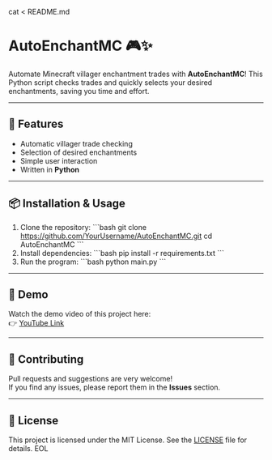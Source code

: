 cat <<EOL > README.md
# AutoEnchantMC 🎮✨

Automate Minecraft villager enchantment trades with **AutoEnchantMC**! This Python script checks trades and quickly selects your desired enchantments, saving you time and effort.

---

## 🚀 Features
- Automatic villager trade checking  
- Selection of desired enchantments  
- Simple user interaction  
- Written in **Python**

---

## 📦 Installation & Usage
1. Clone the repository:
   \`\`\`bash
   git clone https://github.com/YourUsername/AutoEnchantMC.git
   cd AutoEnchantMC
   \`\`\`
2. Install dependencies:
   \`\`\`bash
   pip install -r requirements.txt
   \`\`\`
3. Run the program:
   \`\`\`bash
   python main.py
   \`\`\`

---

## 🎥 Demo
Watch the demo video of this project here:  
👉 [YouTube Link](Insert_Your_Link_Here)

---

## 🤝 Contributing
Pull requests and suggestions are very welcome!  
If you find any issues, please report them in the **Issues** section.

---

## 📜 License
This project is licensed under the MIT License. See the [LICENSE](LICENSE) file for details.
EOL
